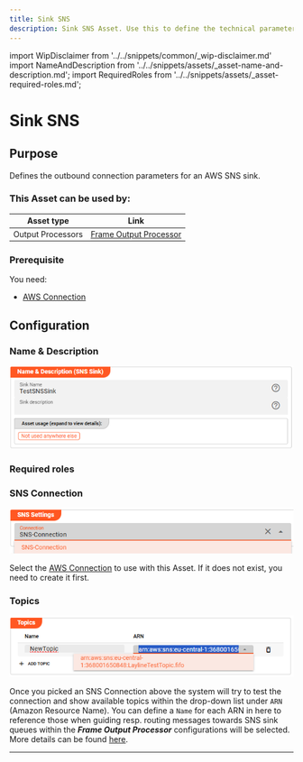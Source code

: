 ```yaml
---
title: Sink SNS
description: Sink SNS Asset. Use this to define the technical parameters for a AWS SNS sink connection.
---
```


import WipDisclaimer from '../../snippets/common/_wip-disclaimer.md'
import NameAndDescription from '../../snippets/assets/_asset-name-and-description.md';
import RequiredRoles from '../../snippets/assets/_asset-required-roles.md';

# Sink SNS

## Purpose

Defines the outbound connection parameters for an AWS SNS sink.

### This Asset can be used by:

| Asset type        | Link                                                              |
|-------------------|-------------------------------------------------------------------|
| Output Processors | [Frame Output Processor](../processors-output/asset-output-frame) |

### Prerequisite

You need:

* [AWS Connection](../connections/asset-connection-aws)

## Configuration

### Name & Description

![Name & Description (SNS Sink)](./.asset-sink-sns_images/1723026172490.png "Name & Description (SNS Sink)")

<NameAndDescription></NameAndDescription>

### Required roles

<RequiredRoles></RequiredRoles>

### SNS Connection

![AWS Connection (SNS Sink)](./.asset-sink-sns_images/1723026564815.png "AWS Connection (SNS Sink)")

Select the [AWS Connection](../connections/asset-connection-aws) to use with this Asset.
If it does not exist, you need to create it first.

### Topics

![](./.asset-sink-sns_images/1723026648887.png "Topic definitions / mapping (SNS Sink)")

Once you picked an SNS Connection above the system will try to test the connection and
show available topics within the drop-down list under `ARN` (Amazon Resource Name).
You can define a `Name` for each ARN in here to reference those when guiding resp. routing messages towards SNS sink queues within the
_**Frame Output Processor**_ configurations will be selected. More details can be found [here](../processors-output/asset-output-frame#sink-settings-for-sns).

---

<WipDisclaimer></WipDisclaimer>

